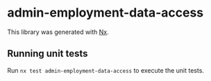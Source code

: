 # admin-employment-data-access

This library was generated with [Nx](https://nx.dev).

## Running unit tests

Run `nx test admin-employment-data-access` to execute the unit tests.
